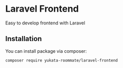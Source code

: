 # Laravel Frontend

Easy to develop frontend with Laravel

## Installation

You can install package via composer:

```
composer require yukata-roommate/laravel-frontend
```
